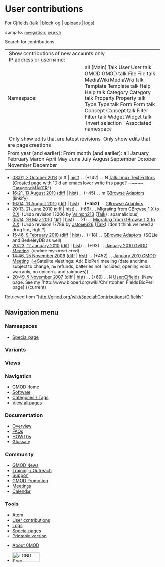 <div id="mw-page-base" class="noprint">

</div>

<div id="mw-head-base" class="noprint">

</div>

<div id="content" class="mw-body" role="main">

<span id="top"></span>

<div id="mw-js-message" style="display:none;">

</div>



# <span dir="auto">User contributions</span>

<div id="bodyContent">

<div id="contentSub">

For [Cjfields](/wiki/User:Cjfields "User:Cjfields") (<a
href="/mediawiki/index.php?title=User_talk:Cjfields&amp;action=edit&amp;redlink=1"
class="new" title="User talk:Cjfields (page does not exist)">talk</a> \|
[block
log](/mediawiki/index.php?title=Special:Log/block&page=User%3ACjfields "Special:Log/block")
\|
[uploads](/wiki/Special:ListFiles/Cjfields "Special:ListFiles/Cjfields")
\| [logs](/wiki/Special:Log/Cjfields "Special:Log/Cjfields"))

</div>

<div id="jump-to-nav" class="mw-jump">

Jump to: [navigation](#mw-navigation), [search](#p-search)

</div>

<div id="mw-content-text">

Search for contributions

<table class="mw-contributions-table">
<colgroup>
<col style="width: 50%" />
<col style="width: 50%" />
</colgroup>
<tbody>
<tr class="odd">
<td colspan="2"> Show contributions of new accounts only<br />
 IP address or username:</td>
</tr>
<tr class="even">
<td class="mw-label">Namespace:</td>
<td>all (Main) Talk User User talk GMOD GMOD talk File File talk
MediaWiki MediaWiki talk Template Template talk Help Help talk Category
Category talk Property Property talk Type Type talk Form Form talk
Concept Concept talk Filter Filter talk Widget Widget talk  
 Invert selection 
 Associated namespace </td>
</tr>
<tr class="odd">
<td colspan="2"></td>
</tr>
<tr class="even">
<td colspan="2"> Only show edits that are latest revisions
 Only show edits that are page creations</td>
</tr>
<tr class="odd">
<td colspan="2">From year (and earlier): From month (and earlier): all
January February March April May June July August September October
November December</td>
</tr>
</tbody>
</table>

- <a
  href="/mediawiki/index.php?title=Talk:Linux_Text_Editors&amp;oldid=24602"
  class="mw-changeslist-date" title="Talk:Linux Text Editors">03:01, 3
  October 2013</a> (diff \|
  [hist](/mediawiki/index.php?title=Talk:Linux_Text_Editors&action=history "Talk:Linux Text Editors"))
  <span class="mw-changeslist-separator">. .</span>
  <span class="mw-plusminus-pos" dir="ltr"
  title="142 bytes after change">(+142)</span>‎
  <span class="mw-changeslist-separator">. .</span> N
  <a href="/wiki/Talk:Linux_Text_Editors" class="mw-contributions-title"
  title="Talk:Linux Text Editors">Talk:Linux Text Editors</a> ‎
  <span class="comment">(Created page with "Did an emacs lover write
  this page? --\~\~\~~
  [Category:MAKER](/wiki/Category:MAKER "Category:MAKER")")</span>
- <a href="/mediawiki/index.php?title=GBrowse_Adaptors&amp;oldid=14173"
  class="mw-changeslist-date" title="GBrowse Adaptors">16:21, 13 August
  2010</a>
  ([diff](/mediawiki/index.php?title=GBrowse_Adaptors&diff=prev&oldid=14173 "GBrowse Adaptors")
  \|
  [hist](/mediawiki/index.php?title=GBrowse_Adaptors&action=history "GBrowse Adaptors"))
  <span class="mw-changeslist-separator">. .</span>
  <span class="mw-plusminus-pos" dir="ltr"
  title="2,881 bytes after change">(+45)</span>‎
  <span class="mw-changeslist-separator">. .</span> m
  <a href="/wiki/GBrowse_Adaptors" class="mw-contributions-title"
  title="GBrowse Adaptors">GBrowse Adaptors</a> ‎
  <span class="comment">(linkify)</span>
- <a href="/mediawiki/index.php?title=GBrowse_Adaptors&amp;oldid=14172"
  class="mw-changeslist-date" title="GBrowse Adaptors">16:04, 13 August
  2010</a>
  ([diff](/mediawiki/index.php?title=GBrowse_Adaptors&diff=prev&oldid=14172 "GBrowse Adaptors")
  \|
  [hist](/mediawiki/index.php?title=GBrowse_Adaptors&action=history "GBrowse Adaptors"))
  <span class="mw-changeslist-separator">. .</span> **(+552)**‎
  <span class="mw-changeslist-separator">. .</span>
  <a href="/wiki/GBrowse_Adaptors" class="mw-contributions-title"
  title="GBrowse Adaptors">GBrowse Adaptors</a> ‎
- <a
  href="/mediawiki/index.php?title=Migrating_from_GBrowse_1.X_to_2.X&amp;oldid=13281"
  class="mw-changeslist-date"
  title="Migrating from GBrowse 1.X to 2.X">20:13, 21 June 2010</a>
  ([diff](/mediawiki/index.php?title=Migrating_from_GBrowse_1.X_to_2.X&diff=prev&oldid=13281 "Migrating from GBrowse 1.X to 2.X")
  \|
  [hist](/mediawiki/index.php?title=Migrating_from_GBrowse_1.X_to_2.X&action=history "Migrating from GBrowse 1.X to 2.X"))
  <span class="mw-changeslist-separator">. .</span>
  <span class="mw-plusminus-neg" dir="ltr"
  title="6,595 bytes after change">(-69)</span>‎
  <span class="mw-changeslist-separator">. .</span>
  <a href="/wiki/Migrating_from_GBrowse_1.X_to_2.X"
  class="mw-contributions-title"
  title="Migrating from GBrowse 1.X to 2.X">Migrating from GBrowse 1.X to
  2.X</a> ‎ <span class="comment">(Undo revision 13206 by
  [Vsimon213](/wiki/Special:Contributions/Vsimon213 "Special:Contributions/Vsimon213")
  (<a
  href="/mediawiki/index.php?title=User_talk:Vsimon213&amp;action=edit&amp;redlink=1"
  class="new" title="User talk:Vsimon213 (page does not exist)">Talk</a>)
  : spamalicious)</span>
- <a
  href="/mediawiki/index.php?title=Migrating_from_GBrowse_1.X_to_2.X&amp;oldid=12790"
  class="mw-changeslist-date"
  title="Migrating from GBrowse 1.X to 2.X">05:14, 29 May 2010</a>
  ([diff](/mediawiki/index.php?title=Migrating_from_GBrowse_1.X_to_2.X&diff=prev&oldid=12790 "Migrating from GBrowse 1.X to 2.X")
  \|
  [hist](/mediawiki/index.php?title=Migrating_from_GBrowse_1.X_to_2.X&action=history "Migrating from GBrowse 1.X to 2.X"))
  <span class="mw-changeslist-separator">. .</span>
  <span class="mw-plusminus-neg" dir="ltr"
  title="6,659 bytes after change">(-1)</span>‎
  <span class="mw-changeslist-separator">. .</span>
  <a href="/wiki/Migrating_from_GBrowse_1.X_to_2.X"
  class="mw-contributions-title"
  title="Migrating from GBrowse 1.X to 2.X">Migrating from GBrowse 1.X to
  2.X</a> ‎ <span class="comment">(Undo revision 12789 by
  [Jstone626](/wiki/Special:Contributions/Jstone626 "Special:Contributions/Jstone626")
  (<a
  href="/mediawiki/index.php?title=User_talk:Jstone626&amp;action=edit&amp;redlink=1"
  class="new" title="User talk:Jstone626 (page does not exist)">Talk</a>)
  I don't think we need a drug link, right?)</span>
- <a href="/mediawiki/index.php?title=GBrowse_Adaptors&amp;oldid=11923"
  class="mw-changeslist-date" title="GBrowse Adaptors">15:46, 9 February
  2010</a>
  ([diff](/mediawiki/index.php?title=GBrowse_Adaptors&diff=prev&oldid=11923 "GBrowse Adaptors")
  \|
  [hist](/mediawiki/index.php?title=GBrowse_Adaptors&action=history "GBrowse Adaptors"))
  <span class="mw-changeslist-separator">. .</span>
  <span class="mw-plusminus-pos" dir="ltr"
  title="2,100 bytes after change">(+18)</span>‎
  <span class="mw-changeslist-separator">. .</span>
  <a href="/wiki/GBrowse_Adaptors" class="mw-contributions-title"
  title="GBrowse Adaptors">GBrowse Adaptors</a> ‎
  <span class="comment">(SQLie and BerkeleyDB as well)</span>
- <a
  href="/mediawiki/index.php?title=January_2010_GMOD_Meeting&amp;oldid=11246"
  class="mw-changeslist-date" title="January 2010 GMOD Meeting">20:23, 12
  January 2010</a>
  ([diff](/mediawiki/index.php?title=January_2010_GMOD_Meeting&diff=prev&oldid=11246 "January 2010 GMOD Meeting")
  \|
  [hist](/mediawiki/index.php?title=January_2010_GMOD_Meeting&action=history "January 2010 GMOD Meeting"))
  <span class="mw-changeslist-separator">. .</span>
  <span class="mw-plusminus-pos" dir="ltr"
  title="15,225 bytes after change">(+93)</span>‎
  <span class="mw-changeslist-separator">. .</span>
  <a href="/wiki/January_2010_GMOD_Meeting" class="mw-contributions-title"
  title="January 2010 GMOD Meeting">January 2010 GMOD Meeting</a> ‎
  <span class="comment">(update my street cred)</span>
- <a
  href="/mediawiki/index.php?title=January_2010_GMOD_Meeting&amp;oldid=10735"
  class="mw-changeslist-date" title="January 2010 GMOD Meeting">14:46, 25
  November 2009</a>
  ([diff](/mediawiki/index.php?title=January_2010_GMOD_Meeting&diff=prev&oldid=10735 "January 2010 GMOD Meeting")
  \|
  [hist](/mediawiki/index.php?title=January_2010_GMOD_Meeting&action=history "January 2010 GMOD Meeting"))
  <span class="mw-changeslist-separator">. .</span>
  <span class="mw-plusminus-pos" dir="ltr"
  title="5,395 bytes after change">(+452)</span>‎
  <span class="mw-changeslist-separator">. .</span>
  <a href="/wiki/January_2010_GMOD_Meeting" class="mw-contributions-title"
  title="January 2010 GMOD Meeting">January 2010 GMOD Meeting</a> ‎
  <span class="comment">([→](/wiki/January_2010_GMOD_Meeting#Satellite_Meetings "January 2010 GMOD Meeting")‎<span dir="auto"><span class="autocomment">Satellite
  Meetings: </span> Add BioPerl meeting (date and time subject to
  change, no refunds, batteries not included, opening voids warranty, no
  unicorns and rainbows)</span>)</span>
- <a href="/mediawiki/index.php?title=User:Cjfields&amp;oldid=3307"
  class="mw-changeslist-date" title="User:Cjfields">20:49, 5 November
  2007</a> (diff \|
  [hist](/mediawiki/index.php?title=User:Cjfields&action=history "User:Cjfields"))
  <span class="mw-changeslist-separator">. .</span>
  <span class="mw-plusminus-pos" dir="ltr"
  title="69 bytes after change">(+69)</span>‎
  <span class="mw-changeslist-separator">. .</span> N
  <a href="/wiki/User:Cjfields" class="mw-contributions-title"
  title="User:Cjfields">User:Cjfields</a> ‎ <span class="comment">(New
  page: See my \[http://www.bioperl.org/wiki/Christopher_Fields BioPerl
  page\].)</span> <span class="mw-uctop">(current)</span>

</div>

<div class="printfooter">

Retrieved from "<http://gmod.org/wiki/Special:Contributions/Cjfields>"

</div>

<div id="catlinks" class="catlinks catlinks-allhidden">

</div>

<div class="visualClear">

</div>

</div>

</div>

<div id="mw-navigation">

## Navigation menu

<div id="mw-head">



<div id="left-navigation">

<div id="p-namespaces" class="vectorTabs" role="navigation"
aria-labelledby="p-namespaces-label">

### Namespaces

- <span id="ca-nstab-special">[Special
  page](/wiki/Special:Contributions/Cjfields "This is a special page, you cannot edit the page itself")</span>

</div>

<div id="p-variants" class="vectorMenu emptyPortlet" role="navigation"
aria-labelledby="p-variants-label">

### 

### Variants[](#)

<div class="menu">

</div>

</div>

</div>

<div id="right-navigation">

<div id="p-views" class="vectorTabs emptyPortlet" role="navigation"
aria-labelledby="p-views-label">

### Views

</div>



</div>



</div>

</div>

</div>

<div id="mw-panel">

<div id="p-logo" role="banner">

<a href="/wiki/Main_Page"
style="background-image: url(http://gmod.org/images/GMOD-cogs.png);"
title="Visit the main page"></a>

</div>

<div id="p-Navigation" class="portal" role="navigation"
aria-labelledby="p-Navigation-label">

### Navigation

<div class="body">

- <span id="n-GMOD-Home">[GMOD Home](/wiki/Main_Page)</span>
- <span id="n-Software">[Software](/wiki/GMOD_Components)</span>
- <span id="n-Categories-.2F-Tags">[Categories /
  Tags](/wiki/Categories)</span>
- <span id="n-View-all-pages">[View all
  pages](/wiki/Special:AllPages)</span>

</div>

</div>

<div id="p-Documentation" class="portal" role="navigation"
aria-labelledby="p-Documentation-label">

### Documentation

<div class="body">

- <span id="n-Overview">[Overview](/wiki/Overview)</span>
- <span id="n-FAQs">[FAQs](/wiki/Category:FAQ)</span>
- <span id="n-HOWTOs">[HOWTOs](/wiki/Category:HOWTO)</span>
- <span id="n-Glossary">[Glossary](/wiki/Glossary)</span>

</div>

</div>

<div id="p-Community" class="portal" role="navigation"
aria-labelledby="p-Community-label">

### Community

<div class="body">

- <span id="n-GMOD-News">[GMOD News](/wiki/GMOD_News)</span>
- <span id="n-Training-.2F-Outreach">[Training /
  Outreach](/wiki/Training_and_Outreach)</span>
- <span id="n-Support">[Support](/wiki/Support)</span>
- <span id="n-GMOD-Promotion">[GMOD
  Promotion](/wiki/GMOD_Promotion)</span>
- <span id="n-Meetings">[Meetings](/wiki/Meetings)</span>
- <span id="n-Calendar">[Calendar](/wiki/Calendar)</span>

</div>

</div>

<div id="p-tb" class="portal" role="navigation"
aria-labelledby="p-tb-label">

### Tools

<div class="body">

- <span id="feedlinks"><a
  href="http://gmod.org/mediawiki/index.php?title=Special:Contributions/Cjfields&amp;feed=atom"
  id="feed-atom" class="feedlink" rel="alternate"
  type="application/atom+xml" title="Atom feed for this page">Atom</a></span>
- <span id="t-contributions">[User
  contributions](/wiki/Special:Contributions/Cjfields "A list of contributions of this user")</span>
- <span id="t-log">[Logs](/wiki/Special:Log/Cjfields)</span>
- <span id="t-specialpages"><a href="/wiki/Special:SpecialPages" accesskey="q"
  title="A list of all special pages [q]">Special pages</a></span>
- <span id="t-print"><a
  href="/mediawiki/index.php?title=Special:Contributions/Cjfields&amp;printable=yes"
  rel="alternate" accesskey="p"
  title="Printable version of this page [p]">Printable version</a></span>

</div>

</div>

</div>

</div>

<div id="footer" role="contentinfo">

- <span id="footer-places-about">[About
  GMOD](/wiki/GMOD:About "GMOD:About")</span>

<!-- -->

- <span id="footer-copyrightico">[<img src="http://www.gnu.org/graphics/gfdl-logo-small.png" width="88"
  height="31" alt="a GNU Free Documentation License" />](http://www.gnu.org/licenses/fdl-1.3.html)</span>


<div style="clear:both">

</div>

</div>
